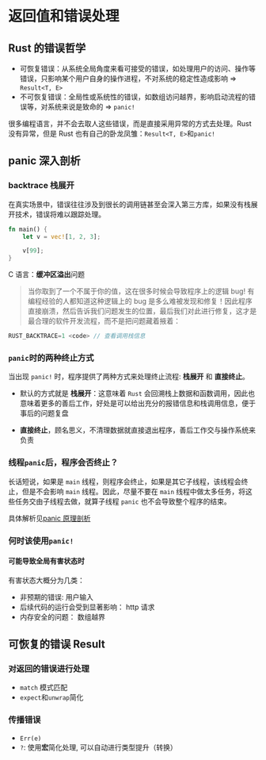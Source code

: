# 返回值和错误处理

## Rust 的错误哲学

- 可恢复错误：从系统全局角度来看可接受的错误，如处理用户的访问、操作等错误，只影响某个用户自身的操作进程，不对系统的稳定性造成影响 => `Result<T, E>`
- 不可恢复错误：全局性或系统性的错误，如数组访问越界，影响启动流程的错误等，对系统来说是致命的 => `panic!`

很多编程语言，并不会去取人这些错误，而是直接采用异常的方式去处理。Rust 没有异常，但是 Rust 也有自己的卧龙凤雏：`Result<T, E>`和`panic!`

## panic 深入剖析

### backtrace 栈展开

在真实场景中，错误往往涉及到很长的调用链甚至会深入第三方库，如果没有栈展开技术，错误将难以跟踪处理。

```rs
fn main() {
    let v = vec![1, 2, 3];

    v[99];
}
```

C 语言：**缓冲区溢出**问题

> 当你取到了一个不属于你的值，这在很多时候会导致程序上的逻辑 bug! 有编程经验的人都知道这种逻辑上的 bug 是多么难被发现和修复！因此程序直接崩溃，然后告诉我们问题发生的位置，最后我们对此进行修复，这才是最合理的软件开发流程，而不是把问题藏着掖着：

```rs
RUST_BACKTRACE=1 <code> // 查看调用栈信息
```

### `panic`时的两种终止方式

当出现 `panic!` 时，程序提供了两种方式来处理终止流程: **栈展开** 和 **直接终止**。

- 默认的方式就是 **栈展开**：这意味着 `Rust` 会回溯栈上数据和函数调用，因此也意味着更多的善后工作，好处是可以给出充分的报错信息和栈调用信息，便于事后的问题复盘

- **直接终止**，顾名思义，不清理数据就直接退出程序，善后工作交与操作系统来负责

### 线程`panic`后，程序会否终止？

长话短说，如果是 `main` 线程，则程序会终止，如果是其它子线程，该线程会终止，但是不会影响 `main` 线程。因此，尽量不要在 `main` 线程中做太多任务，将这些任务交由子线程去做，就算子线程 `panic` 也不会导致整个程序的结束。

具体解析见[panic 原理剖析](https://course.rs/basic/result-error/panic.html#panic%E5%8E%9F%E7%90%86%E5%89%96%E6%9E%90)

### 何时该使用`panic!`

#### 可能导致全局有害状态时

有害状态大概分为几类：

- 非预期的错误: 用户输入
- 后续代码的运行会受到显著影响： http 请求
- 内存安全的问题： 数组越界

## 可恢复的错误 Result

### 对返回的错误进行处理

- `match` 模式匹配
- `expect`和`unwrap`简化

### 传播错误

- `Err(e)`
- `?`: 使用**宏**简化处理, 可以自动进行类型提升（转换）
